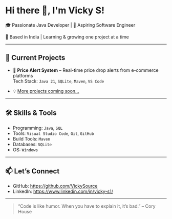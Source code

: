 # Hi there 👋, I'm Vicky S!

🎓 Passionate Java Developer | 🚀 Aspiring Software Engineer  
  
📍 Based in India | Learning & growing one project at a time

---

## 💼 Current Projects

- 🔔 **Price Alert System** – Real-time price drop alerts from e-commerce platforms  
  Tech Stack: `Java 21`, `SQLite`, `Maven`, `VS Code`

- 💡 [More projects coming soon...]()

---

## 🛠️ Skills & Tools

- Programming: `Java`, `SQL`
- Tools: `Visual Studio Code`, `Git`, `GitHub`
- Build Tools: `Maven`
- Databases: `SQLite`
- OS: `Windows`

---

## 📫 Let’s Connect

- GitHub: https://github.com/VickySource
- LinkedIn: https://www.linkedin.com/in/vicky-s1/

---

> “Code is like humor. When you have to explain it, it’s bad.” – Cory House
